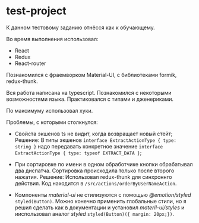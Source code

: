 # test-project

К данном тестовому заданию отнёсся как к обучающему. 

Во время выполнения использовал:

* React
* Redux
* React-router

Познакомился с фраемворком Material-UI, с библиотеками formik, redux-thunk. 

Вся работа написана на typescript. Познакомился с некоторыми возможностями языка. Практиковался с типами и дженериками. 

По максимуму использовал хуки.

Проблемы, с которыми столкнулся:

* Свойста экшенов ts не видит, когда возвращает новый стейт;
  Решение: 
    В типы экшенов `interface ExtractActionType { type: string }` надо передавать конкретное значение `interface ExtractActionType { type: typeof EXTRACT_DATA }`;

* При сортировке по имени в одном обработчике кнопки обрабатывал два диспатча. Сортировка происходила только после второго нажатия.
  Решение:
    Использовал redux-thunk для синхроннго действия. Код находится в `/src/actions/orderByUserNameAction`.

* Компоненты *material-ui* не стилизуются с помощью *@emotion/styled* `styled(Button)`. Можно конечно применить глобальные стили, но я решил сделать как в документации и установил *materil-ui/styles* и ииспользовал аналог *styled* `styled(Button)({ margin: 20px;})`.

